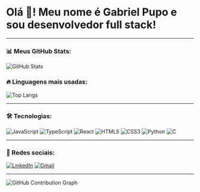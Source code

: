 # Olá 👋! Meu nome é Gabriel Pupo e sou desenvolvedor full stack!

---

### 📊 Meus GitHub Stats:
![GitHub Stats](https://github-readme-stats.vercel.app/api?username=pupozin&show_icons=true&theme=radical)

### 🔥 Linguagens mais usadas:
![Top Langs](https://github-readme-stats.vercel.app/api/top-langs/?username=pupozin&layout=compact&theme=radical)

---

### 🛠️ Tecnologias:
![JavaScript](https://img.shields.io/badge/-JavaScript-black?style=flat-square&logo=javascript)
![TypeScript](https://img.shields.io/badge/-TypeScript-3178c6?style=flat-square&logo=typescript)
![React](https://img.shields.io/badge/-React-61DAFB?style=flat-square&logo=react)
![HTML5](https://img.shields.io/badge/-HTML5-E34F26?style=flat-square&logo=html5)
![CSS3](https://img.shields.io/badge/-CSS3-1572B6?style=flat-square&logo=css3)
![Python](https://img.shields.io/badge/-Python-black?style=flat-square&logo=python)
![C](https://img.shields.io/badge/-C-00599C?style=flat-square&logo=c)

---

### 📱 Redes sociais:

[![LinkedIn](https://img.shields.io/badge/LinkedIn-0077B5?style=for-the-badge&logo=linkedin)](https://linkedin.com/gabriel-pupo-6996a327b/)
[![Gmail](https://img.shields.io/badge/Gmail-D14836?style=for-the-badge&logo=gmail)](mailto:pupogabriel92@gmail.com)

---

![GitHub Contribution Graph](https://activity-graph.herokuapp.com/graph?username=pupozin&theme=github-dark)

